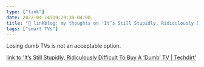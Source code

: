 ```yaml
---
type: ["link"]
date: 2022-04-14T19:29:39-04:00
title: "🔗 linkblog: my thoughts on 'It’s Still Stupidly, Ridiculously Difficult To Buy A ‘Dumb’ TV | Techdirt'"
tags: ["smart TVs"]
---
```

Losing dumb TVs is not an acceptable option.
 
[link to 'It’s Still Stupidly, Ridiculously Difficult To Buy A ‘Dumb’ TV | Techdirt'](https://www.techdirt.com/2022/04/14/its-still-stupidly-ridiculously-difficult-to-buy-a-dumb-tv/)
